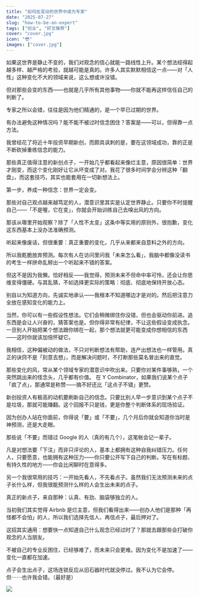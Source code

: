 ```yaml
---
title: "如何在变动的世界中成为专家"
date: "2025-07-27"
slug: "how-to-be-an-expert"
tags: ["创业", "好文推荐"]
cover: "cover.jpg"
icon: "😎"
images: ["cover.jpg"]
---
```

如果这世界是静止不变的，我们对观念的信心就能一路线性上升。某个想法经得起越多样、越严格的考验，就越可能是真的。许多人其实默默相信这一点——对「人性」这种变化不大的领域来说，这么想或许没错。



但对那些会变的东西——也就是几乎所有其他事物——你就不能再这样信任自己的判断了。



专家之所以会错，往往是因为他们精通的，是一个早已过期的世界。



有办法避免这种情况吗？能不能不被过时信念困住？答案是——可以，但得靠一点方法。



我曾经花了将近十年投资早期新创，而颇具讽刺的是，要在这领域成功，靠的正是不断砍掉重练信念的能力。



那些真正值得注意的新创点子，一开始几乎都看起来像烂主意，原因很简单：世界才刚变，而这个变化刚好让它从坏变成了对。我花了很多时间学会分辨这种「翻盘」，而这套技巧，其实也能套用在一切新想法上。



第一步，养成一种信念：世界一定会变。



那些对自己观点越来越笃定的人，潜意识里其实是认定世界静止。只要你不时提醒自己——「不是喔，它在变」，你就会开始训练自己去嗅出风的方向。



那该从哪里开始观察？除了「人性不太变」这条中等实用的原则外，很抱歉，变化这东西基本上没办法准确预测。



听起来像废话，但很重要：真正重要的变化，几乎从来都来自意料之外的方向。



所以我乾脆放弃预测。每次有人在访问里问我「未来怎么看」，我脑中都像没读书的考生一样拼命乱掰出一个听起来不错的答案。



但这不是因为我懒。恰好相反——我觉得，预测未来不但命中率可怜，还会让你思维变得僵硬。与其乱猜，不如选择更实际的策略：彻底、彻底地保持开放心态。



别自以为知道方向，先诚实地承认——我根本不知道哪边才是对的。然后把注意力全放在感知变化的能力上。



当然，你可以有一些假设性想法。它们会稍微绑住你没错，但也会驱动你前进。追东西是会让人兴奋的，猜答案也是。但你得非常有纪律，不让这些假设变成执念。
一旦别人开始把某个想法跟你绑在一起，那个想法就更可能变成你想相信的东西——这时你就该加倍怀疑它。



我相信，这种偏被动的做法，不只对判断想法有帮助，连产出想法也一样管用。真正的诀窍不是「刻意去想」，而是解决问题时，不打断那些莫名冒出来的直觉。



那些变化的风，常从某个领域专家的潜意识中吹出来。只要你对某件事够熟，一个突然跳出来的怪念头，几乎都有价值。
在 Y Combinator，如果我们说某个点子「疯了点」，那通常是称赞——搞不好还比「这点子不错」更赞。



新创投资人有极高的动机要刷新自己的信念。只要比别人早一步意识到某个点子不是垃圾，那就可能赚翻。这个回报不只是钱，更是你整个判断体系的现场验证。



因为创办人站在你面前，你得说「要」或「不要」，几个月后你就会知道你当时是神预测，还是大走眼。



那些说「不要」而错过 Google 的人（真的有几个），这笔帐会记一辈子。



凡是对想法要「下注」而非只评论的人，基本上都拥有这种自我纠错压力。任何人，只要愿意，也能拥有这种压力——你只要公开写下自己的判断。写在有标题、有持久性的地方——你会比闲聊时在意得多。



另一个我很常用的技巧：一开始先看人，不先看点子。虽然我们无法预测未来的点子长什么样，但我很能预测什么样的人会生出未来的点子。



真正的新点子，来自那种：认真、有劲、脑袋够独立的人。



当初我们其实觉得 Airbnb 是烂主意，但我们看得出来——创办人他们是那种「再怪都不会怕」的人，所以我们选择先信人、再信点子，最后押对了。



这招其实通用：想要快一点知道自己什么观念已经过时了？那就去跟那些会打破你观念的人当朋友。



不被自己的专业反困住，已经够难了，而未来只会更难。因为变化不是加速了——变化一直都在加速。



点子会生出点子，这场连锁反应从旧石器时代就没停过。我不认为它会停。
但⋯⋯也许我会错。（最好是）




![](https://prod-files-secure.s3.us-west-2.amazonaws.com/112d0858-5090-4d34-a606-b75eb8d65fd2/46476355-9cf3-4e99-9b7a-3531bc426380/1000202064.png?X-Amz-Algorithm=AWS4-HMAC-SHA256&X-Amz-Content-Sha256=UNSIGNED-PAYLOAD&X-Amz-Credential=ASIAZI2LB4664CS6IU5M%2F20251014%2Fus-west-2%2Fs3%2Faws4_request&X-Amz-Date=20251014T161657Z&X-Amz-Expires=3600&X-Amz-Security-Token=IQoJb3JpZ2luX2VjELj%2F%2F%2F%2F%2F%2F%2F%2F%2F%2FwEaCXVzLXdlc3QtMiJHMEUCIAgPjpLJxlNdiABlwuYM7WGahVI5t5D8LlMnE%2Ff%2F4oYUAiEAntSDTi2MRYiZK0wDI%2FHIz%2BJb7T5NSoaGQ1raBYQ7MwQq%2FwMIYRAAGgw2Mzc0MjMxODM4MDUiDN9gVUL0gP%2BCd9rT7yrcAxz1xKjmYfYKrktvrr8cRJm8Vw6zu36DjV0hUQ3RtbwVKwX%2BHfTooGLauoy4YcZzxgbSBVfV3uSnAUExcneHHmafI91h2H41I41xiWOZZBF7Aoii57oQS0oExIq49hejaBfX3AiqSP5Qvb%2FdL9cLAZ8lLRVpuK%2Fxp7nw%2FRjRTdAux5B39IaTbx3gIMryy5lw%2FrHT4FbqWR9J%2FWEA5uUWiSRrmkLhVwvAW0MMk4BHOSa655paxxmYKvq07oll%2BzB7DBbACG%2BaL5d5qMlbhFMy6m%2BFpZgTOpbi7wsw1LOQsWHdYAPfbKPn%2FqluwB61bhZTG3OAfhcwC4UFL1b9Pi0C%2F6dhRRitI7BdVfObhbweagjzVtzld5zfr6tPkcHpHA%2BGDe3LImItgnsuFZqMcriFZklGjPFQFSkU1Q4adiBPhZeEXpWqJjmQycF%2BX%2BoOo3UxUf%2FuHPRPJ0K2Q0sbXYujecJAh9nsCVXnrqpWCNw7%2BDba4rX0gP565we%2FrAOfgcSc%2FCdq6%2FDdwFfuYuiE1%2BSsYrHZ9D8Yif7GVxnZuwUeF8UUlilTm7iT6t7aNqGh0gEdU1YyzrEM7ZERObaLv7pv5UtzrBU44EmN3f6B0DfnjXuokbxS%2FGI9b7SqA8lsMLrYuccGOqUBRTVZ8ynaql9X440k1ORYAbl%2Fxe5MITFfNOY1C9yOserBKobcyGmsa%2B7WaRiQrlty5WGTkCm4Jo4J9pMk5nER1wCJ78mblER29%2BaKhGa9hB4jtSKx4P4ybJtC%2BsKOyYGWRZdE34K5qjQKE89J5tp3i9lFkNQ%2FZKoSXGS53Ic6RwaA9CP%2FXIDboYqrv1aU8ye0OBQXajwn42IUu6q2ejFsfPB3pcQJ&X-Amz-Signature=ef57c8f2a333aa27ee58edf918e0b520545e27898cadf7dbb928ae0943807f87&X-Amz-SignedHeaders=host&x-amz-checksum-mode=ENABLED&x-id=GetObject)

